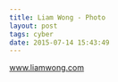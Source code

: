 ```yaml
---
title: Liam Wong - Photo
layout: post
tags: cyber
date: 2015-07-14 15:43:49
---
```

<a target="_blank" href="https://www.liamwong.com">www.liamwong.com</a>
